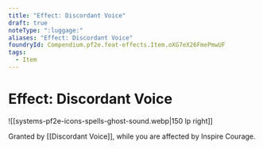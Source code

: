 ```yaml
---
title: "Effect: Discordant Voice"
draft: true
noteType: ":luggage:"
aliases: "Effect: Discordant Voice"
foundryId: Compendium.pf2e.feat-effects.Item.oXG7eX26FmePmwUF
tags:
  - Item
---
```


# Effect: Discordant Voice
![[systems-pf2e-icons-spells-ghost-sound.webp|150 lp right]]

Granted by [[Discordant Voice]], while you are affected by Inspire Courage.
